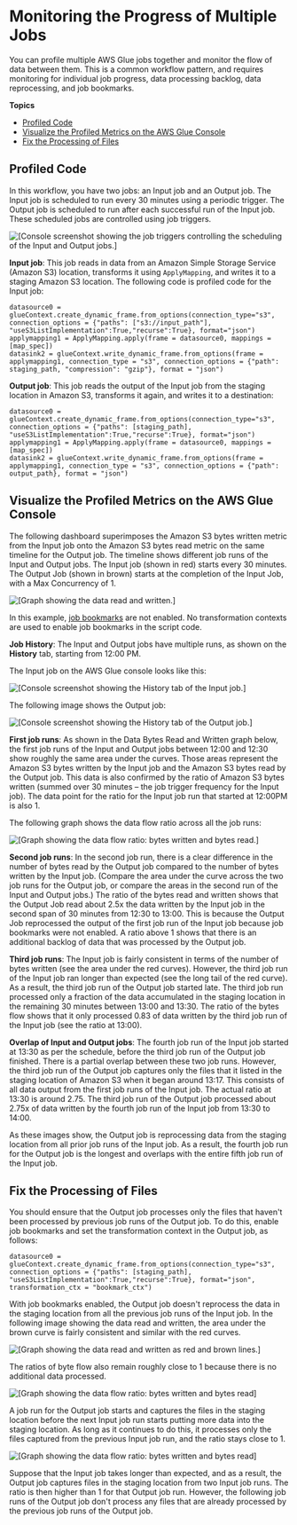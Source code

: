 # Monitoring the Progress of Multiple Jobs<a name="monitor-debug-multiple"></a>

You can profile multiple AWS Glue jobs together and monitor the flow of data between them\. This is a common workflow pattern, and requires monitoring for individual job progress, data processing backlog, data reprocessing, and job bookmarks\.

**Topics**
+ [Profiled Code](#monitor-debug-multiple-profile)
+ [Visualize the Profiled Metrics on the AWS Glue Console](#monitor-debug-multiple-visualize)
+ [Fix the Processing of Files](#monitor-debug-multiple-fix)

## Profiled Code<a name="monitor-debug-multiple-profile"></a>

In this workflow, you have two jobs: an Input job and an Output job\. The Input job is scheduled to run every 30 minutes using a periodic trigger\. The Output job is scheduled to run after each successful run of the Input job\. These scheduled jobs are controlled using job triggers\.

![\[Console screenshot showing the job triggers controlling the scheduling of the Input and Output jobs.\]](http://docs.aws.amazon.com/glue/latest/dg/images/monitor-debug-multiple-1.png)

**Input job**: This job reads in data from an Amazon Simple Storage Service \(Amazon S3\) location, transforms it using `ApplyMapping`, and writes it to a staging Amazon S3 location\. The following code is profiled code for the Input job:

```
datasource0 = glueContext.create_dynamic_frame.from_options(connection_type="s3", connection_options = {"paths": ["s3://input_path"], "useS3ListImplementation":True,"recurse":True}, format="json")
applymapping1 = ApplyMapping.apply(frame = datasource0, mappings = [map_spec])
datasink2 = glueContext.write_dynamic_frame.from_options(frame = applymapping1, connection_type = "s3", connection_options = {"path": staging_path, "compression": "gzip"}, format = "json")
```

**Output job**: This job reads the output of the Input job from the staging location in Amazon S3, transforms it again, and writes it to a destination:

```
datasource0 = glueContext.create_dynamic_frame.from_options(connection_type="s3", connection_options = {"paths": [staging_path], "useS3ListImplementation":True,"recurse":True}, format="json")
applymapping1 = ApplyMapping.apply(frame = datasource0, mappings = [map_spec])
datasink2 = glueContext.write_dynamic_frame.from_options(frame = applymapping1, connection_type = "s3", connection_options = {"path": output_path}, format = "json")
```

## Visualize the Profiled Metrics on the AWS Glue Console<a name="monitor-debug-multiple-visualize"></a>

The following dashboard superimposes the Amazon S3 bytes written metric from the Input job onto the Amazon S3 bytes read metric on the same timeline for the Output job\. The timeline shows different job runs of the Input and Output jobs\. The Input job \(shown in red\) starts every 30 minutes\. The Output Job \(shown in brown\) starts at the completion of the Input Job, with a Max Concurrency of 1\. 

![\[Graph showing the data read and written.\]](http://docs.aws.amazon.com/glue/latest/dg/images/monitor-debug-multiple-4.png)

In this example, [job bookmarks](https://docs.aws.amazon.com/glue/latest/dg/monitor-continuations.html) are not enabled\. No transformation contexts are used to enable job bookmarks in the script code\. 

**Job History**: The Input and Output jobs have multiple runs, as shown on the **History** tab, starting from 12:00 PM\.

The Input job on the AWS Glue console looks like this:

![\[Console screenshot showing the History tab of the Input job.\]](http://docs.aws.amazon.com/glue/latest/dg/images/monitor-debug-multiple-2.png)

The following image shows the Output job:

![\[Console screenshot showing the History tab of the Output job.\]](http://docs.aws.amazon.com/glue/latest/dg/images/monitor-debug-multiple-3.png)

**First job runs**: As shown in the Data Bytes Read and Written graph below, the first job runs of the Input and Output jobs between 12:00 and 12:30 show roughly the same area under the curves\. Those areas represent the Amazon S3 bytes written by the Input job and the Amazon S3 bytes read by the Output job\. This data is also confirmed by the ratio of Amazon S3 bytes written \(summed over 30 minutes – the job trigger frequency for the Input job\)\. The data point for the ratio for the Input job run that started at 12:00PM is also 1\.

The following graph shows the data flow ratio across all the job runs:

![\[Graph showing the data flow ratio: bytes written and bytes read.\]](http://docs.aws.amazon.com/glue/latest/dg/images/monitor-debug-multiple-5.png)

**Second job runs**: In the second job run, there is a clear difference in the number of bytes read by the Output job compared to the number of bytes written by the Input job\. \(Compare the area under the curve across the two job runs for the Output job, or compare the areas in the second run of the Input and Output jobs\.\) The ratio of the bytes read and written shows that the Output Job read about 2\.5x the data written by the Input job in the second span of 30 minutes from 12:30 to 13:00\. This is because the Output Job reprocessed the output of the first job run of the Input job because job bookmarks were not enabled\. A ratio above 1 shows that there is an additional backlog of data that was processed by the Output job\.

**Third job runs**: The Input job is fairly consistent in terms of the number of bytes written \(see the area under the red curves\)\. However, the third job run of the Input job ran longer than expected \(see the long tail of the red curve\)\. As a result, the third job run of the Output job started late\. The third job run processed only a fraction of the data accumulated in the staging location in the remaining 30 minutes between 13:00 and 13:30\. The ratio of the bytes flow shows that it only processed 0\.83 of data written by the third job run of the Input job \(see the ratio at 13:00\)\.

**Overlap of Input and Output jobs**: The fourth job run of the Input job started at 13:30 as per the schedule, before the third job run of the Output job finished\. There is a partial overlap between these two job runs\. However, the third job run of the Output job captures only the files that it listed in the staging location of Amazon S3 when it began around 13:17\. This consists of all data output from the first job runs of the Input job\. The actual ratio at 13:30 is around 2\.75\. The third job run of the Output job processed about 2\.75x of data written by the fourth job run of the Input job from 13:30 to 14:00\.

As these images show, the Output job is reprocessing data from the staging location from all prior job runs of the Input job\. As a result, the fourth job run for the Output job is the longest and overlaps with the entire fifth job run of the Input job\.

## Fix the Processing of Files<a name="monitor-debug-multiple-fix"></a>

You should ensure that the Output job processes only the files that haven't been processed by previous job runs of the Output job\. To do this, enable job bookmarks and set the transformation context in the Output job, as follows:

```
datasource0 = glueContext.create_dynamic_frame.from_options(connection_type="s3", connection_options = {"paths": [staging_path], "useS3ListImplementation":True,"recurse":True}, format="json", transformation_ctx = "bookmark_ctx")
```

With job bookmarks enabled, the Output job doesn't reprocess the data in the staging location from all the previous job runs of the Input job\. In the following image showing the data read and written, the area under the brown curve is fairly consistent and similar with the red curves\. 

![\[Graph showing the data read and written as red and brown lines.\]](http://docs.aws.amazon.com/glue/latest/dg/images/monitor-debug-multiple-6.png)

The ratios of byte flow also remain roughly close to 1 because there is no additional data processed\.

![\[Graph showing the data flow ratio: bytes written and bytes read\]](http://docs.aws.amazon.com/glue/latest/dg/images/monitor-debug-multiple-7.png)

A job run for the Output job starts and captures the files in the staging location before the next Input job run starts putting more data into the staging location\. As long as it continues to do this, it processes only the files captured from the previous Input job run, and the ratio stays close to 1\.

![\[Graph showing the data flow ratio: bytes written and bytes read\]](http://docs.aws.amazon.com/glue/latest/dg/images/monitor-debug-multiple-7.png)

Suppose that the Input job takes longer than expected, and as a result, the Output job captures files in the staging location from two Input job runs\. The ratio is then higher than 1 for that Output job run\. However, the following job runs of the Output job don't process any files that are already processed by the previous job runs of the Output job\.